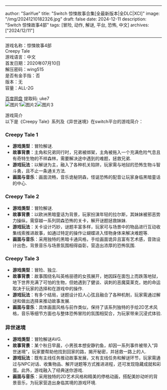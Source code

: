 
---
author: "SanYue"
title: "Switch 惊悚故事合集[全最新版本|全DLC|XCI]"
image: "/img/20241210182326.jpg"
draft: false
date: 2024-12-11
description: "Switch 惊悚故事4部"
tags: [冒险, 动作, 解谜, 平台, 恐怖, 中文]
archives: ["2024/12/11"]

---

游戏名称：惊悚故事4部   
Creepy Tale    
游戏语言：中文  
首发日期：2020年07月10日  
解压密码：wing515  
是否有金手指：否  
版本：无   
容量：ALL-2G

[百度网盘](https://pan.baidu.com/s/1aDmoalVqV_ViHekRLHTC8g) 提取码: uke7  
![图片1](/img/32e224.jpg)![图片2](/img/f4049a.jpg)![图片3](/img/4d613c.jpg)  

游戏简介  
以下是《Creepy Tale》系列及《异世迷境》在switch平台的游戏简介：

### Creepy Tale 1
- **游戏类型**：冒险解谜.
- **故事背景**：主角和兄弟同行时，兄弟被绑架，主角被拖入一个充满危险气息且有奇特生物的不祥森林，需要解决途中遇到的难题，拯救兄弟.
- **游戏玩法**：以解谜为主，融入了各种机关陷阱，玩家需与地狱的恐怖生物斗智斗勇，且不止一条通关方法.
- **画面与音乐**：画面流畅，音乐诡秘阴森，怪诞恐怖的配音让玩家身临黑暗童话的中心.

### Creepy Tale 2
- **游戏类型**：冒险解谜.
- **故事背景**：以欧洲黑暗童话为背景，玩家扮演年轻的拉尔斯，其妹妹被邪恶势力操纵，需穿越一系列阴森恐怖的关卡，解开谜题拯救妹妹.
- **游戏玩法**：关卡设计巧妙，谜题丰富多样，玩家可与场景中的物品进行互动收集线索推进故事，如通过特定的操作让蝴蝶进入怪物身体来解决难题等.
- **画面与音乐**：采用独特的黑暗卡通风格，手绘画面诡异且富有艺术感，音效设计出色，背景音乐与场景氛围相得益彰，营造出浓厚的恐怖氛围.

### Creepy Tale 3
- **游戏类型**：冒险、独立.
- **故事背景**：故事围绕名叫英格丽德的女孩展开，她因踩在面包上而跌落地狱，地下世界充满了可怕的生物，但她遇到了健谈、讽刺的恶魔莫莱克，她的命运取决于玩家的选择和在游戏中的操作.
- **游戏玩法**：有多个结局，谜题设计扣人心弦且融合了各种机制，玩家需通过解谜和做出选择来推动故事发展.
- **画面与音乐**：具体画面风格与前作类似，保持了该系列独特的手绘2D艺术风格，音乐等细节方面也与整体恐怖冒险的氛围相契合，为玩家带来沉浸式体验.

### 异世迷境
- **游戏类型**：冒险解谜AVG.
- **故事背景**：某个秋日早晨，小男孩本想安静钓鱼，却因一系列事件被带入“异世迷境”，玩家要帮助他找到回家的路，揭开秘密，并拯救一路上的人.
- **游戏玩法**：既有主线任务推动故事发展，又有支线任务和解谜环节，玩家需通过与NPC对话、收集物品、解开谜题等方式推进进程，还可发现隐藏成就和彩蛋。此外，游戏融入了经典迷你游戏.
- **画面与音乐**：采用独特的2D艺术风格和精美的停格动画，搭配美妙动听的背景音乐，为玩家营造出身临其境的游戏环境.
 
